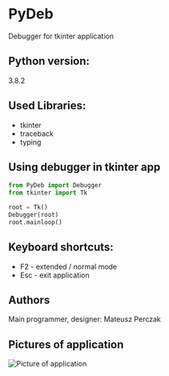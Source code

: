 # PyDeb
Debugger for tkinter application

## Python version:
3.8.2

## Used Libraries:

+ tkinter
+ traceback
+ typing

## Using debugger in tkinter app

```py
from PyDeb import Debugger
from tkinter import Tk

root = Tk()
Debugger(root)
root.mainloop()
```
## Keyboard shortcuts:

+ F2 - extended / normal mode
+ Esc - exit application

## Authors
Main programmer, designer: Mateusz Perczak


## Pictures of application
![Picture of application](https://raw.githubusercontent.com/losek1/PyDeb/master/images/app.jpg)
